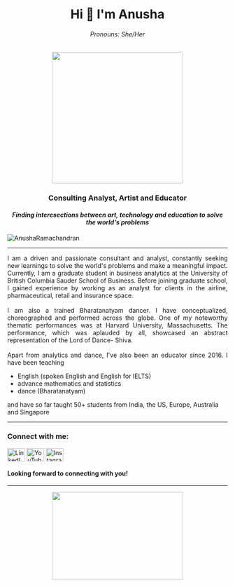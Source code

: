 
<!--
**AnushaRamachandran/AnushaRamachandran** is a ✨ _special_ ✨ repository because its `README.md` (this file) appears on your GitHub profile.

Here are some ideas to get you started:

- 🔭 I’m currently working on ...
- 🌱 I’m currently learning ...
- 👯 I’m looking to collaborate on ...
- 🤔 I’m looking for help with ...
- 💬 Ask me about ...
- 📫 How to reach me: ...
- 😄 Pronouns: ...
- ⚡ Fun fact: ...
-->

<h1 align="center">Hi 👋 I'm Anusha</h1>
<h6 align = "center"><i>Pronouns: She/Her </i></h6>
<div align = "center"><img src = "https://media0.giphy.com/media/v1.Y2lkPTc5MGI3NjExZTYyOGRmMjExNjViYmUwN2MxNmFjM2Q5NDU4OTBhODA2NjA3MzgyZSZjdD1n/UMyvk17PIo3SiZQWju/giphy.gif" width = "300" height = "300"></div>
<h3 align="center">Consulting Analyst, Artist and Educator</h3>
<h4 align = "center"><i> Finding interesections between art, technology and education to solve the world's problems </i> </h4>

<p align="left"> <img src="https://komarev.com/ghpvc/?username=AnushaRamachandran&label=Profile%20views&color=0e75b6&style=flat" alt="AnushaRamachandran" /> </p>
<hr> </hr>

<p align="justify">
I am a driven and passionate consultant and analyst, constantly seeking new learnings to solve the world's problems and make a meaningful impact. Currently, I am a graduate student in business analytics at the University of British Columbia Sauder School of Business. Before joining graduate school, I gained experience by working as an analyst for clients in the airline, pharmaceutical, retail and insurance space. <br></br> I am also a trained Bharatanatyam dancer. I have conceptualized, choreographed and performed across the globe. One of my noteworthy thematic performances was at Harvard University, Massachusetts. The performance, which was aplauded by all, showcased an abstract representation of the Lord of Dance- Shiva. <br></br>Apart from analytics and dance, I've also been an educator since 2016. I have been teaching <ul>
<li> English (spoken English and English for IELTS) </li>
<li> advance mathematics and statistics </li>
<li> dance (Bharatanatyam) </li>
</ul>
and have so far taught 50+ students from India, the US, Europe, Australia and Singapore
</p>
<hr></hr>

<h3 align="left">Connect with me:</h3>
<p align="left">
  <a href="https://www.linkedin.com/in/anusha36" target="blank"><img align="center" src="https://raw.githubusercontent.com/rahuldkjain/github-profile-readme-generator/master/src/images/icons/Social/linked-in-alt.svg" alt="LinkedIn" height="30" width="40" /></a>
  <a href="https://www.youtube.com/@AnushaRamachandranArt" target="blank"><img align="center" src="https://raw.githubusercontent.com/rahuldkjain/github-profile-readme-generator/master/src/images/icons/Social/youtube.svg" alt="YouTube" height="30" width="40" /></a>
  <a href="https://www.instagram.com/anusharamachandranart/" target="blank"><img align="center" src="https://raw.githubusercontent.com/rahuldkjain/github-profile-readme-generator/master/src/images/icons/Social/instagram.svg" alt="Instagram" height="30" width="40" /></a>
</p>

<h4> Looking forward to connecting with you! </h4>

<hr></hr>
<div align = "center"><img src = "https://media4.giphy.com/media/xUPGcxpCV81ebKh7Vu/giphy.gif?cid=ecf05e4745qzsloos8r0p7ykestnwxgfzw7is7gpg8hjl5p7&rid=giphy.gif&ct=g" width = "300" height = "200"></div>
